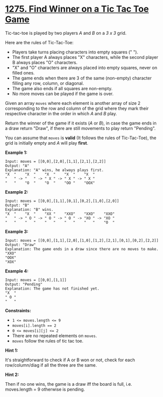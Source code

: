 # [1275. Find Winner on a Tic Tac Toe Game](https://leetcode.com/problems/find-winner-on-a-tic-tac-toe-game/)

Tic-tac-toe is played by two players _A_ and _B_ on a _3 x 3_ grid.

Here are the rules of Tic-Tac-Toe:

-   Players take turns placing characters into empty squares (" ").
-   The first player A always places "X" characters, while the second player B always places "O" characters.
-   "X" and "O" characters are always placed into empty squares, never on filled ones.
-   The game ends when there are 3 of the same (non-empty) character filling any row, column, or diagonal.
-   The game also ends if all squares are non-empty.
-   No more moves can be played if the game is over.

Given an array `moves` where each element is another array of size 2 corresponding to the row and column of the grid where they mark their respective character in the order in which _A_ and _B_ play.

Return the winner of the game if it exists (_A_ or _B_), in case the game ends in a draw return "Draw", if there are still movements to play return "Pending".

You can assume that `moves` is **valid** (It follows the rules of Tic-Tac-Toe), the grid is initially empty and _A_ will play **first**.

**Example 1:**

    Input: moves = [[0,0],[2,0],[1,1],[2,1],[2,2]]
    Output: "A"
    Explanation: "A" wins, he always plays first.
    "X  "    "X  "    "X  "    "X  "    "X  "
    "   " -> "   " -> " X " -> " X " -> " X "
    "   "    "O  "    "O  "    "OO "    "OOX"

**Example 2:**

    Input: moves = [[0,0],[1,1],[0,1],[0,2],[1,0],[2,0]]
    Output: "B"
    Explanation: "B" wins.
    "X  "    "X  "    "XX "    "XXO"    "XXO"    "XXO"
    "   " -> " O " -> " O " -> " O " -> "XO " -> "XO "
    "   "    "   "    "   "    "   "    "   "    "O  "

**Example 3:**

    Input: moves = [[0,0],[1,1],[2,0],[1,0],[1,2],[2,1],[0,1],[0,2],[2,2]]
    Output: "Draw"
    Explanation: The game ends in a draw since there are no moves to make.
    "XXO"
    "OOX"
    "XOX"

**Example 4:**

    Input: moves = [[0,0],[1,1]]
    Output: "Pending"
    Explanation: The game has not finished yet.
    "X  "
    " O "
    "   "

**Constraints:**

-   `1 <= moves.length <= 9`
-   `moves[i].length == 2`
-   `0 <= moves[i][j] <= 2`
-   There are no repeated elements on `moves`.
-   `moves` follow the rules of tic tac toe.

**Hint 1:**

It's straightforward to check if A or B won or not, check for each row/column/diag if all the three are the same.

**Hint 2:**

Then if no one wins, the game is a draw iff the board is full, i.e. moves.length = 9 otherwise is pending.
